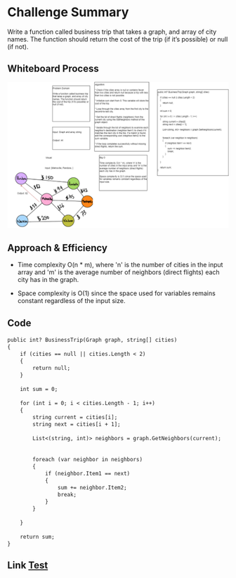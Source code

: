 # Challenge Summary
Write a function called business trip that takes a  graph, and array of city names. The function should return the cost of the trip (if it’s possible) or null (if not).

## Whiteboard Process
![graph-business-trip](Asserts/cc37.png)

## Approach & Efficiency

* Time complexity O(n * m), where 'n' is the number of cities in the input array and 'm' is the average number of neighbors (direct flights) each city has in the graph.

* Space complexity is O(1) since the space used for variables remains constant regardless of the input size.


## Code

```
public int? BusinessTrip(Graph graph, string[] cities)
{
    if (cities == null || cities.Length < 2)
    {
        return null;
    }

    int sum = 0;

    for (int i = 0; i < cities.Length - 1; i++)
    {
        string current = cities[i];
        string next = cities[i + 1];

        List<(string, int)> neighbors = graph.GetNeighbors(current);
        

        foreach (var neighbor in neighbors)
        {
            if (neighbor.Item1 == next)
            {
                sum += neighbor.Item2;
                break;
            }
        }

    }

    return sum;
}
```

## Link [Test](GraphTests/UnitTest1.cs)
